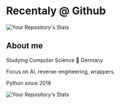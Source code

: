 # Recentaly @ Github

![Your Repository's Stats](https://github-readme-stats.vercel.app/api?username=Recentaly&show_icons=true)

## About me
<be>

Studying Computer Science 📍 Germany

Focus on AI, reverse-engineering, wrappers.

Python since 2018 <br>


![Your Repository's Stats](https://github-readme-stats.vercel.app/api/top-langs/?username=Recentaly&theme=blue-green)
